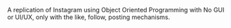 A replication of Instagram using Object Oriented Programming with No GUI or UI/UX, only with the like, follow, posting mechanisms.
